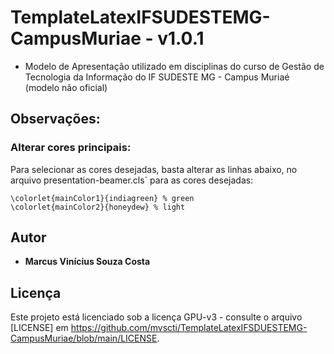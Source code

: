 # TemplateLatexIFSUDESTEMG-CampusMuriae - v1.0.1
- Modelo de Apresentação utilizado em disciplinas do curso de Gestão de Tecnologia da Informação do IF SUDESTE MG - Campus Muriaé (modelo não oficial)

## Observações:

### Alterar cores principais:

Para selecionar as cores desejadas, basta alterar as linhas abaixo, no arquivo presentation-beamer.cls` para as cores desejadas:
```
\colorlet{mainColor1}{indiagreen} % green
\colorlet{mainColor2}{honeydew} % light
```

## Autor

* **Marcus Vinícius Souza Costa**

## Licença

Este projeto está licenciado sob a licença GPU-v3 - consulte o arquivo [LICENSE] em https://github.com/mvscti/TemplateLatexIFSDUESTEMG-CampusMuriae/blob/main/LICENSE.

